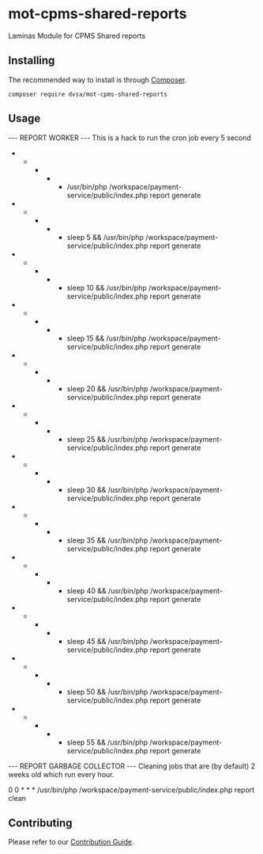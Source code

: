# mot-cpms-shared-reports

Laminas Module for CPMS Shared reports

## Installing

The recommended way to install is through [Composer](https://getcomposer.org/).
```
composer require dvsa/mot-cpms-shared-reports
```

## Usage

--- REPORT WORKER ---
This is a hack to run the cron job every 5 second

* * * * * /usr/bin/php /workspace/payment-service/public/index.php report generate
* * * * * sleep 5 && /usr/bin/php /workspace/payment-service/public/index.php report generate
* * * * * sleep 10 && /usr/bin/php /workspace/payment-service/public/index.php report generate
* * * * * sleep 15 && /usr/bin/php /workspace/payment-service/public/index.php report generate
* * * * * sleep 20 && /usr/bin/php /workspace/payment-service/public/index.php report generate
* * * * * sleep 25 && /usr/bin/php /workspace/payment-service/public/index.php report generate
* * * * * sleep 30 && /usr/bin/php /workspace/payment-service/public/index.php report generate
* * * * * sleep 35 && /usr/bin/php /workspace/payment-service/public/index.php report generate
* * * * * sleep 40 && /usr/bin/php /workspace/payment-service/public/index.php report generate
* * * * * sleep 45 && /usr/bin/php /workspace/payment-service/public/index.php report generate
* * * * * sleep 50 && /usr/bin/php /workspace/payment-service/public/index.php report generate
* * * * * sleep 55 && /usr/bin/php /workspace/payment-service/public/index.php report generate

--- REPORT GARBAGE COLLECTOR ---
Cleaning jobs that are (by default) 2 weeks old which run every hour.

0 0 * * * /usr/bin/php /workspace/payment-service/public/index.php report clean

## Contributing

Please refer to our [Contribution Guide](/CONTRIBUTING.md).

